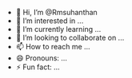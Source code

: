 - 👋 Hi, I’m @Rmsuhanthan
- 👀 I’m interested in ...
- 🌱 I’m currently learning ...
- 💞️ I’m looking to collaborate on ...
- 📫 How to reach me ...
- 😄 Pronouns: ...
- ⚡ Fun fact: ...

<!---
mkanish/mkanish is a ✨ special ✨ repository because its `README.md` (this file) appears on your GitHub profile.
You can click the Preview link to take a look at your changes.
--->
